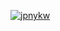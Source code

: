 [![jpnykw](https://user-images.githubusercontent.com/31243896/92475857-075f1f00-f219-11ea-9fba-17a09249d549.png)](https://www.jpnykw.dev/)
